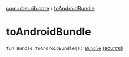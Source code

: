 [com.uber.rib.core](index.md) / [toAndroidBundle](./to-android-bundle.md)

# toAndroidBundle

`fun Bundle.toAndroidBundle(): `[`Bundle`](https://developer.android.com/reference/android/os/Bundle.html) [(source)](https://github.com/asvid/GdzieTaBiedra/tree/master/app/src/main/java/com/uber/rib/core/RibExtensions.kt#L15)